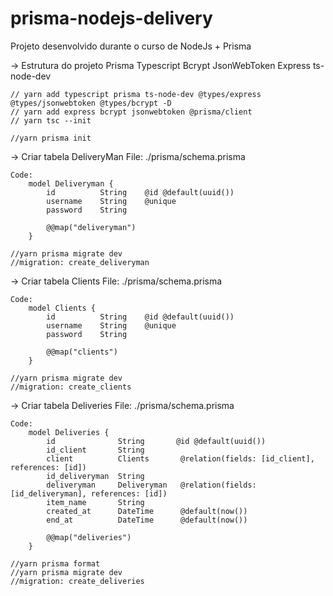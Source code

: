 # prisma-nodejs-delivery
Projeto desenvolvido durante o curso de NodeJs + Prisma

-> Estrutura do projeto
    Prisma
    Typescript
    Bcrypt
    JsonWebToken
    Express
    ts-node-dev

    // yarn add typescript prisma ts-node-dev @types/express @types/jsonwebtoken @types/bcrypt -D 
    // yarn add express bcrypt jsonwebtoken @prisma/client
    // yarn tsc --init

    //yarn prisma init

-> Criar tabela DeliveryMan
    File:
        ./prisma/schema.prisma

    Code:
        model Deliveryman {
            id          String    @id @default(uuid()) 
            username    String    @unique
            password    String    

            @@map("deliveryman")
        }

    //yarn prisma migrate dev 
    //migration: create_deliveryman

-> Criar tabela Clients
    File:
        ./prisma/schema.prisma

    Code:
        model Clients {
            id          String    @id @default(uuid()) 
            username    String    @unique
            password    String    

            @@map("clients")
        }

    //yarn prisma migrate dev 
    //migration: create_clients

-> Criar tabela Deliveries
    File:
        ./prisma/schema.prisma

    Code:
        model Deliveries {
            id              String       @id @default(uuid()) 
            id_client       String    
            client          Clients       @relation(fields: [id_client], references: [id])
            id_deliveryman  String   
            deliveryman     Deliveryman   @relation(fields: [id_deliveryman], references: [id])    
            item_name       String  
            created_at      DateTime      @default(now())
            end_at          DateTime      @default(now())

            @@map("deliveries")
        } 

    //yarn prisma format
    //yarn prisma migrate dev
    //migration: create_deliveries

    